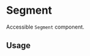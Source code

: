 # Segment

Accessible `Segment` component.

<!-- INJECT_TOC -->

## Usage

<!-- IMPORT_EXAMPLE src/segment/stories/__js/Segment.component.jsx -->

<!-- CODESANDBOX
link_title: Segment - Open On Sandbox
js: src/segment/stories/__js/Segment.component.jsx
-->

<!-- INJECT_COMPOSITION src/segment -->

<!-- INJECT_PROPS src/segment -->
